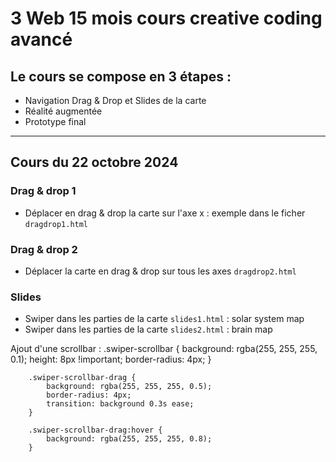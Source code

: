 # 3 Web 15 mois cours creative coding avancé

## Le cours se compose en 3 étapes :
- Navigation Drag & Drop et Slides de la carte
- Réalité augmentée
- Prototype final

---

## Cours du 22 octobre 2024

### Drag & drop 1
- Déplacer en drag & drop la carte sur l'axe x : exemple dans le ficher `dragdrop1.html`
 

### Drag & drop 2
- Déplacer la carte en drag & drop sur tous les axes `dragdrop2.html`


### Slides
- Swiper dans les parties de la carte `slides1.html` : solar system map
- Swiper dans les parties de la carte `slides2.html` : brain map

Ajout d'une scrollbar : 
.swiper-scrollbar {
            background: rgba(255, 255, 255, 0.1);
            height: 8px !important;
            border-radius: 4px;
        }

        .swiper-scrollbar-drag {
            background: rgba(255, 255, 255, 0.5);
            border-radius: 4px;
            transition: background 0.3s ease;
        }

        .swiper-scrollbar-drag:hover {
            background: rgba(255, 255, 255, 0.8);
        }

